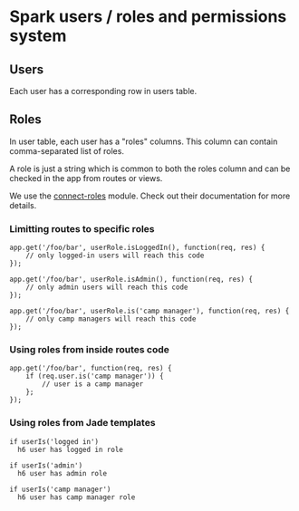 # Spark users / roles and permissions system

## Users

Each user has a corresponding row in users table.

## Roles

In user table, each user has a "roles" columns. This column can contain comma-separated list of roles.

A role is just a string which is common to both the roles column and can be checked in the app from routes or views.

We use the [connect-roles](https://github.com/ForbesLindesay/connect-roles) module.
Check out their documentation for more details.

### Limitting routes to specific roles

```
app.get('/foo/bar', userRole.isLoggedIn(), function(req, res) {
    // only logged-in users will reach this code
});

app.get('/foo/bar', userRole.isAdmin(), function(req, res) {
    // only admin users will reach this code
});

app.get('/foo/bar', userRole.is('camp manager'), function(req, res) {
    // only camp managers will reach this code
});
```

### Using roles from inside routes code

```
app.get('/foo/bar', function(req, res) {
    if (req.user.is('camp manager')) {
        // user is a camp manager
    };
});
```



### Using roles from Jade templates

```
if userIs('logged in')
  h6 user has logged in role

if userIs('admin')
  h6 user has admin role

if userIs('camp manager')
  h6 user has camp manager role
```
